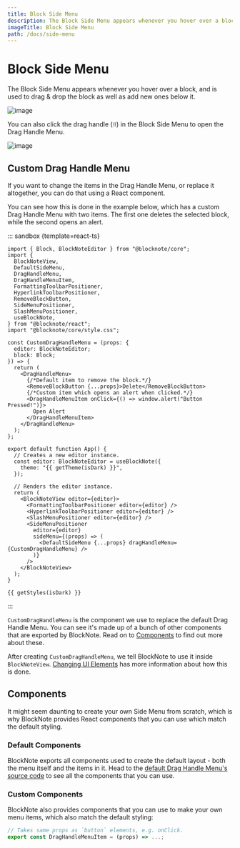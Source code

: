 ```yaml
---
title: Block Side Menu
description: The Block Side Menu appears whenever you hover over a block, and is used to drag & drop the block as well as add new ones below it.
imageTitle: Block Side Menu
path: /docs/side-menu
---
```


<script setup>
import { useData } from 'vitepress';
import { getTheme, getStyles } from "./demoUtils"; 
import {ref} from "vue"; 

const { isDark } = useData();
</script>

# Block Side Menu

The Block Side Menu appears whenever you hover over a block, and is used to drag & drop the block as well as add new ones below it.

<img style="max-width:500px" :src="isDark ? '/img/screenshots/side_menu_dark.png' : '/img/screenshots/side_menu.png'" alt="image">

You can also click the drag handle (`⠿`) in the Block Side Menu to open the Drag Handle Menu.

<img style="max-width:250px" :src="isDark ? '/img/screenshots/drag_handle_menu_dark.png' : '/img/screenshots/drag_handle_menu.png'" alt="image">

## Custom Drag Handle Menu

If you want to change the items in the Drag Handle Menu, or replace it altogether, you can do that using a React component.

You can see how this is done in the example below, which has a custom Drag Handle Menu with two items. The first one deletes the selected block, while the second opens an alert.

::: sandbox {template=react-ts}

```typescript-vue /App.tsx
import { Block, BlockNoteEditor } from "@blocknote/core";
import {
  BlockNoteView,
  DefaultSideMenu,
  DragHandleMenu,
  DragHandleMenuItem,
  FormattingToolbarPositioner,
  HyperlinkToolbarPositioner,
  RemoveBlockButton,
  SideMenuPositioner,
  SlashMenuPositioner,
  useBlockNote,
} from "@blocknote/react";
import "@blocknote/core/style.css";

const CustomDragHandleMenu = (props: {
  editor: BlockNoteEditor;
  block: Block;
}) => {
  return (
    <DragHandleMenu>
      {/*Default item to remove the block.*/}
      <RemoveBlockButton {...props}>Delete</RemoveBlockButton>
      {/*Custom item which opens an alert when clicked.*/}
      <DragHandleMenuItem onClick={() => window.alert("Button Pressed!")}>
        Open Alert
      </DragHandleMenuItem>
    </DragHandleMenu>
  );
};

export default function App() {
  // Creates a new editor instance.
  const editor: BlockNoteEditor = useBlockNote({
    theme: "{{ getTheme(isDark) }}",
  });

  // Renders the editor instance.
  return (
    <BlockNoteView editor={editor}>
      <FormattingToolbarPositioner editor={editor} />
      <HyperlinkToolbarPositioner editor={editor} />
      <SlashMenuPositioner editor={editor} />
      <SideMenuPositioner
        editor={editor}
        sideMenu={(props) => (
          <DefaultSideMenu {...props} dragHandleMenu={CustomDragHandleMenu} />
        )}
      />
    </BlockNoteView>
  );
}
```

```css-vue /styles.css [hidden]
{{ getStyles(isDark) }}
```

:::

`CustomDragHandleMenu` is the component we use to replace the default Drag Handle Menu. You can see it's made up of a bunch of other components that are exported by BlockNote. Read on to [Components](/docs/side-menu#components) to find out more about these.

After creating `CustomDragHandleMenu`, we tell BlockNote to use it inside `BlockNoteView`. [Changing UI Elements](/docs/ui-elements) has more information about how this is done.

## Components

It might seem daunting to create your own Side Menu from scratch, which is why BlockNote provides React components that you can use which match the default styling.

### Default Components

BlockNote exports all components used to create the default layout - both the menu itself and the items in it. Head to the [default Drag Handle Menu's source code](https://github.com/TypeCellOS/BlockNote/blob/main/packages/react/src/SideMenu/components/DragHandleMenu/DefaultDragHandleMenu.tsx) to see all the components that you can use.

### Custom Components

BlockNote also provides components that you can use to make your own menu items, which also match the default styling:

```typescript
// Takes same props as `button` elements, e.g. onClick.
export const DragHandleMenuItem = (props) => ...;
```
